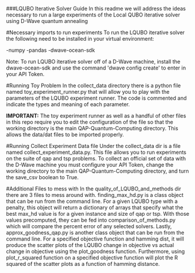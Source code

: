 ###LQUBO Iterative Solver Guide
In this readme we will address the ideas necessary to run a large experiments of the Local QUBO iterative solver using 
D-Wave quantum annealing

#Necessary imports to run experiments
To run the LQUBO iterative solver the following need to be installed in your virtual environment:

-numpy
-pandas
-dwave-ocean-sdk

Note: To run LQUBO iterative solver off of a D-Wave machine, install the dwave-ocean-sdk and use the command 'dwave 
config create' to enter in your API Token.

#Running Toy Problem
In the collect_data directory there is a python file named toy_experiment_runner.py that will allow you to play with
the parameters of the LQUBO experiment runner.  The code is commented and indicate the types and meaning of each 
parameter.

**IMPORTANT:** The toy experiment runner as well as a handful of other files in this repo require you to edit the 
configuration of the file so that the working directory is the main QAP-Quantum-Computing directory.  This allows the
data/dat files to be imported properly.

#Running Collect Experiment Data file
Under the collect_data dir is a file named collect_experiment_data.py.  This file allows you to run experiments on the 
suite of qap and tsp problems.  To collect an official set of data with the D-Wave machine you must configure your API
Token, change the working directory to the main QAP-Quantum-Computing directory, and turn the save_csv boolean to True.

#Additional Files to mess with
In the quality_of_LQUBO_and_methods dir there are 3 files to mess around with. finding_max_hd.py is a class object that 
can be run from the command line.  For a given LQUBO type with a penalty, this object will return a dictionary of arrays 
that specify what the best max_hd value is for a given instance and size of qap or tsp.  With those values precomputed,
they can be fed into comparison_of_methods.py which will compare the percent error of any selected solvers.  Lastly,
approx_goodness_qap.py is another class object that can be run from the command line.  For a specified objective 
function and hamming dist, it will produce the scatter plots of the LQUBO change in objective vs actual change in 
objective using the plot_goodness function.  Furthermore, using plot_r_squared function on a specified objective 
function will plot the R squared of the scatter plots as a function of hamming distance.



